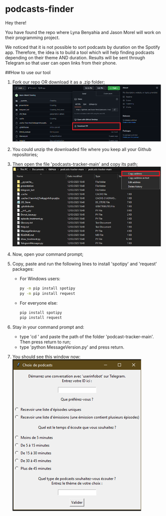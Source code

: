 # podcasts-finder
 
Hey there!

You have found the repo where Lyna Benyahia and Jason Morel will work on their programming project.

We noticed that it is not possible to sort podcasts by duration on the Spotify app.
Therefore, the idea is to build a tool which will help finding podcasts depending on their theme AND duration. 
Results will be sent through Telegram so that user can open links from their phone.

##How to use our tool
1. Fork our repo OR download it as a .zip folder;
    ![Download repo](/presentation/images/download_repo.png?raw=true "Download repo as .zip")

2. You could unzip the downloaded file where you keep all your Github repositories;

3. Then open the file 'podcasts-tracker-main' and copy its path;
    ![Copy path](/presentation/images/copy_address.png?raw=true "Copy path")
    
4. Now, open your command prompt;

5. Copy, paste and run the following lines to install 'spotipy' and 'request' packages:
    + For Windows users:
        ```bash
        py -m pip install spotipy
        py -m pip install request
        ```
    + For everyone else:
        ```bash
        pip install spotipy
        pip install request
        ```

6. Stay in your command prompt and:
    + type 'cd ' and paste the path of the folder 'podcast-tracker-main'. Then press return to run;
    + type 'python MessageVersion.py' and press return.
    
7. You should see this window now:
    ![User interface](/presentation/images/user_interface.png?raw=true "User interface")


